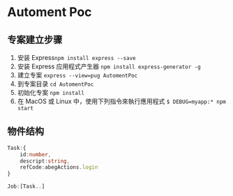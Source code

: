 # Automent Poc

## 专案建立步骤

1. 安装 Express```npm install express --save```
1. 安装 Express 应用程式产生器 ```npm install express-generator -g```
1. 建立专案 ```express --view=pug AutomentPoc```
1. 到专案目录 ```cd AutomentPoc```
1. 初始化专案 ```npm install```
1. 在 MacOS 或 Linux 中，使用下列指令來執行應用程式 ```$ DEBUG=myapp:* npm start```

## 物件结构

```Typescript
Task:{
    id:number,
    descript:string,
    refCode:abegActions.login
}

Job:[Task..]

```
